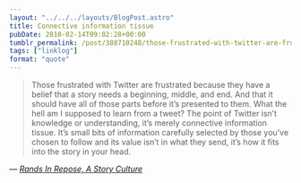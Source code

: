 ```yaml
---
layout: "../../../layouts/BlogPost.astro"
title: Connective information tissue
pubDate: 2010-02-14T09:02:28+00:00
tumblr_permalink: /post/388710248/those-frustrated-with-twitter-are-frustrated
tags: ["linklog"]
format: "quote"
---
```


> Those frustrated with Twitter are frustrated because they have a belief that a story needs a beginning, middle, and end. And that it should have all of those parts before it’s presented to them. What the hell am I supposed to learn from a tweet? The point of Twitter isn’t knowledge or understanding, it’s merely connective information tissue. It’s small bits of information carefully selected by those you’ve chosen to follow and its value isn’t in what they send, it’s how it fits into the story in your head.

— <cite>[Rands In Repose, _A Story Culture_](https://randsinrepose.com/archives/a-story-culture/)</cite>
